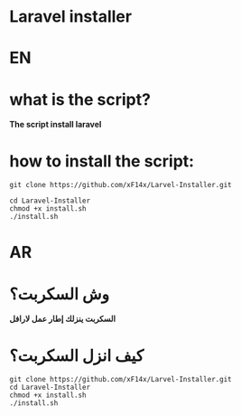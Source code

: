 # Laravel installer
# EN
# what is the script?
**The script install laravel**
# how to install the script:
```
git clone https://github.com/xF14x/Larvel-Installer.git

cd Laravel-Installer
chmod +x install.sh
./install.sh
```

# AR
# وش السكربت؟
**السكربت ينزلك إطار عمل لارافل**

# كيف انزل السكربت؟
```
git clone https://github.com/xF14x/Larvel-Installer.git
cd Laravel-Installer
chmod +x install.sh
./install.sh
```
